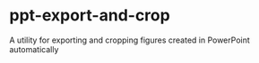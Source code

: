 # ppt-export-and-crop
A utility for exporting and cropping figures created in PowerPoint automatically
